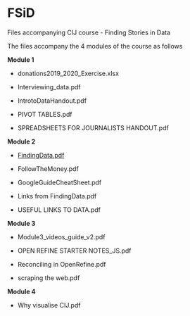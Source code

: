 
# FSiD

Files accompanying CIJ course - Finding Stories in Data

The files accompany the 4 modules of the course as follows

**Module 1**

-   donations2019_2020_Exercise.xlsx

-   Interviewing_data.pdf

-   IntrotoDataHandout.pdf

-   PIVOT TABLES.pdf

-   SPREADSHEETS FOR JOURNALISTS HANDOUT.pdf

**Module 2**

-   [FindingData.pdf](https://github.com/Stonepeople/FSiD/blob/main/FindingData.pdf)

-   FollowTheMoney.pdf

-   GoogleGuideCheatSheet.pdf

-   Links from FindingData.pdf

-   USEFUL LINKS TO DATA.pdf

**Module 3**

-   Module3_videos_guide_v2.pdf

-    OPEN REFINE STARTER NOTES_JS.pdf

-   Reconciling in OpenRefine.pdf

-   scraping the web.pdf

**Module 4**

-   Why visualise CIJ.pdf
